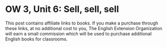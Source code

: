 
# OW 3, Unit 6: Sell, sell, sell
This post contains affiliate links to books. If you make a purchase through these links, at no additional cost to you, The English Extension Organization will earn a small commission which will be used to purchase additional English books for classrooms.

<!--stackedit_data:
eyJoaXN0b3J5IjpbNjQzNTYxODQwXX0=
-->